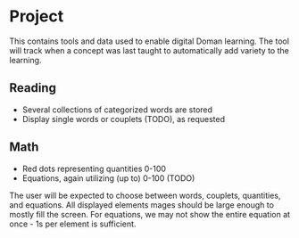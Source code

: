 # Project

This contains tools and data used to enable digital Doman learning. The tool will track when a concept was last taught to automatically add variety to the learning.

## Reading
- Several collections of categorized words are stored
- Display single words or couplets (TODO), as requested

## Math
- Red dots representing quantities 0-100
- Equations, again utilizing (up to) 0-100 (TODO)

The user will be expected to choose between words, couplets, quantities, and equations. All displayed elements mages should be large enough to mostly fill the screen. For equations, we may not show the entire equation at once - 1s per element is sufficient.